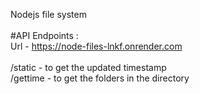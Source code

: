 Nodejs file system</br>
</br>
#API Endpoints :</br>
Url - https://node-files-lnkf.onrender.com</br>
</br>
/static   - to get the updated timestamp</br>
/gettime   - to get the folders in the directory
